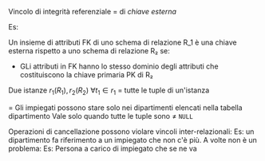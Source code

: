 Vincolo di integrità referenziale = di *chiave esterna*

Es: 

Un insieme di attributi FK di uno schema di relazione R_1 è una chiave esterna rispetto a uno schema di relazione R₂ se: 
- GLi attributi in FK hanno lo stesso dominio degli attributi che costituiscono la chiave primaria PK di R₂ 


Due istanze $r_{1}(R_{1}), r_{2}(R_{2})$ 
$\forall t_{1} \in r_{1}$ = tutte le tuple di un'istanza 

 = Gli impiegati possono stare solo nei dipartimenti elencati nella tabella dipartimento 
 Vale solo quando tutte le tuple sono $\neq$ `NULL` 


Operazioni di cancellazione possono violare vincoli inter-relazionali: 
Es: un dipartimento fa riferimento a un impiegato che non c'è più. A volte non è un problema: Es: Persona a carico di impiegato che se ne va 

